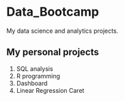 # Data_Bootcamp
My data science and analytics projects.

## My personal projects
1. SQL analysis
2. R programming
3. Dashboard
4. Linear Regression Caret
